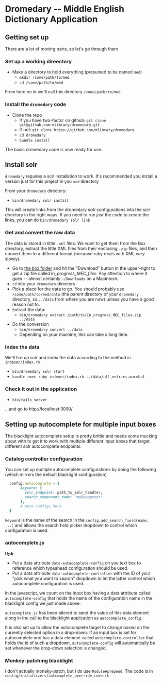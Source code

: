 # Dromedary -- Middle English Dictionary Application


## Getting set up

There are a lot of moving parts, so let's go through them

### Set up a working direectory

  * Make a directory to hold everything (presumed to be named `med`)
    * `mkdir /some/path/to/med`
    * `cd /some/path/to/med`
    
From here on in we'll call this directory `/some/path/to/med`.

### Install the `dromedary` code
  * Clone the repo 
    * If you have two-factor on github: `git clone git@github.com:mlibrary/dromedary.git`
    * If not: `git clone https://github.com/mlibrary/dromedary`
    * `cd dromedary`
    * `bundle install` 
    
The basic dromedary code is now ready for use.

## Install solr

`dromedary` requires a solr installation to work. It's recommended you install
a version just for this project in you `med` directory

From your `dromedary` directory:

* `bin/dromedary solr install`

This will create links from the dromedary solr configurations into the solr
directory in the right ways. If you need to run *just* the code to create the links, 
you can do `bin/dromedary solr link`
    
### Get and convert the raw data

The data is stored in little `.xml` files. We want to get them from the Box directory,
extract the little XML files from their enclosing `.zip` files, and then convert 
them to a different format (because ruby deals with XML *very* slowly).

  * Go to [the box folder](https://umich.app.box.com/s/ah2imm5webu32to343p2n6xur828zi5w)
   and hit the "Download" button in the upper-right to get a zip file called
   _In_progress_MEC_files_. Pay attention to where it goes -- almost certainly
   `~/Downloads` on a Macintosh.
  * `cd` into your `dromedary` directory
  * Pick a place for the data to go. You should probably use `/some/path/to/med/data`
    (the parent directory of your `dromedary` directory, so `../data` from where you are
    now) unless you have a good reason not to.
  * Extract the data: 
    * `bin/dromedary extract /path/to/In_progress_MEC_files.zip ../data`
  * Do the conversion
    * `bin/dromedary convert ../data` 
    * Depending on your machine, this can take a long time.
  
### Index the data

We'll fire up solr and index the data according to the method in 
`indexer/index.rb`

* `bin/dromedary solr start` 
* `bundle exec ruby indexer/index.rb ../data/all_entries.marshal`

### Check it out in the application

* `bin/rails server`

...and go to http://localhost:3000/  
       

## Setting up autocomplete for multiple input boxes

The blacklight autocomplete setup is pretty brittle and needs some mucking
about with to get it to work with multiple different input boxes that
target different solr autocomplete endpoints. 

### Catalog controller configuration

You can set up multiple autocomplete configurations by doing the following
(which mirrors the default blacklight configuration)

```ruby
  config.autocomplete = {
       keyword: {
         solr_endpoint: path_to_solr_handler,
         search_component_name: "mySuggester"
       },
       # more configs here
  }

```

`keyword` is the name of the search in the
`config.add_search_field(name, ...)` and allows the search field picker
dropdown to control which configuration is used.


### autocomplete.js

**tl;dr**

  * Put a data attribute `data-autocomplete-config` on you text box
    to reference which typeahead configuration should be used.
  * Put a data attribute `data-autocomplete-controller` with the ID of
    your "pick what you want to search" dropdown to let the latter
    control which autocomplete configuration is used.
    
In the javascript, we count on the input box having a data attribute called
`autocomplete-config` that holds the name of the configuration name
in the blacklight config we just made above.

`autocomplete.js` has been altered to send the value of this
data element along in the call to the blacklight application as `autocomplete_config`.

It is also set up to allow the autocomplete target to change based on the 
currently selected option in a drop-down. 
If an input box is set for autocomplete *and* has a data element called
`autocomplete-controller` that holds the id of such a dropdown, 
`autocomplete-config` will automatically be set whenever the drop-down
selection is changed.

### Monkey-patching blacklight

I don't actually moneky-patch, but I do use `Module#prepend`. The code
is in `config/initializers/autcomplete_override_code.rb`


